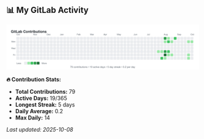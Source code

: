 <!-- GITLAB-STATS:START -->
## 📊 My GitLab Activity

![GitLab Contributions](./gitlab-contributions.svg)

**🔥 Contribution Stats:**
- **Total Contributions:** 79
- **Active Days:** 19/365
- **Longest Streak:** 5 days
- **Daily Average:** 0.2
- **Max Daily:** 14

*Last updated: 2025-10-08*
<!-- GITLAB-STATS:END -->
